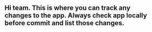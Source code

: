 ## Hi team. This is where you can track any changes to the app. Always check app locally before commit and list those changes. ##